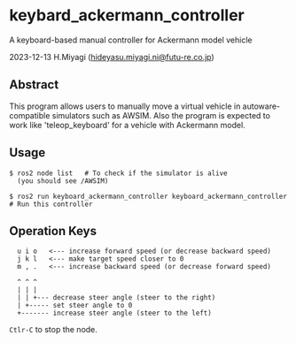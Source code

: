 # keybard_ackermann_controller

A keyboard-based manual controller for Ackermann model vehicle

2023-12-13 H.Miyagi (hideyasu.miyagi.ni@futu-re.co.jp)

## Abstract

This program allows users to manually move a virtual vehicle in autoware-compatible simulators such as AWSIM.
Also the program is expected to work like 'teleop_keyboard' for a vehicle with Ackermann model.

## Usage

~~~
$ ros2 node list   # To check if the simulator is alive
  (you should see /AWSIM)

$ ros2 run keyboard_ackermann_controller keyboard_ackermann_controller   # Run this controller
~~~

Operation Keys
--------------

~~~
  u i o   <--- increase forward speed (or decrease backward speed)
  j k l   <--- make target speed closer to 0
  m , .   <--- increase backward speed (or decrease forward speed)

  ^ ^ ^
  | | |
  | | +--- decrease steer angle (steer to the right)
  | +----- set steer angle to 0
  +------- increase steer angle (steer to the left)

~~~~

`Ctlr-C` to stop the node.


